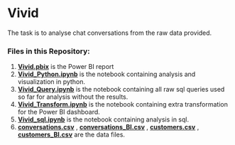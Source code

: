 # Vivid
The task is to analyse chat conversations from the raw data provided.

### Files in this Repository:
1. [**Vivid.pbix**](https://github.com/pbamoo/Vivid/blob/main/Vivid.pbix) is the Power BI report
2. [**Vivid_Python.ipynb**](https://github.com/pbamoo/Vivid/blob/main/Vivid_Python.ipynb) is the notebook containing analysis and visualization in python.
3. [**Vivid_Query.ipynb**](https://github.com/pbamoo/Vivid/blob/main/Vivid_Query.ipynb) is the notebook containing all raw sql queries used so far for analysis without the results.
4. [**Vivid_Transform.ipynb**](https://github.com/pbamoo/Vivid/blob/main/Vivid_Transform.ipynb) is the notebook containing extra transformation for the Power BI dashboard.
5. [**Vivid_sql.ipynb**](https://github.com/pbamoo/Vivid/blob/main/Vivid_sql.ipynb) is the notebook containing analysis in sql.
6. [**conversations.csv**](https://github.com/pbamoo/Vivid/blob/main/conversations.csv) , [**conversations_BI.csv**](https://github.com/pbamoo/Vivid/blob/main/conversations_BI.csv) , [**customers.csv**](https://github.com/pbamoo/Vivid/blob/main/customers.csv) , [**customers_BI.csv**](https://github.com/pbamoo/Vivid/blob/main/customers_BI.csv) are the data files.
